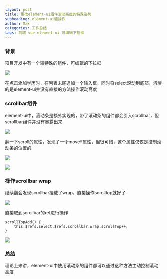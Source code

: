 ```yaml
---
layout: post
title: 更改element-ui组件滚动高度的特殊姿势
subheading: element-ui骚操作
author: Max
categories: 工作总结
tags: 前端 vue element-ui 可编辑下拉框
---
```


### 背景

项目开发中有一个较特殊的组件，可编辑的下拉框



![](http://media-bed.streakingman.com/blog-img/%E5%8F%AF%E7%BC%96%E8%BE%91%E4%B8%8B%E6%8B%89%E6%A1%86.png)

在点击添加学历时，在列表末尾追加一个输入框，同时将select滚动到底部，坑爹的是element-ui并没有直接的方法操作滚动高度

### scrollbar组件

element-ui中，滚动条是额外实现的，带了滚动条的组件都会引入scrollbar，但scrollbar组件并没有暴露出来

![](http://media-bed.streakingman.com/blog-img/element-scrollbar.png)

翻一下scroll的属性，发现了一个moveY属性，但很可惜，这个属性仅仅是控制滚动条的位置的

![](http://media-bed.streakingman.com/blog-img/element-scrollbar-movey.png)

![](http://media-bed.streakingman.com/blog-img/element-ui-ref-scrollbar-moveY-test.gif)

### 操作scrollbar wrap

继续翻会发现scrollbar挂载了wrap，直接操作scrolltop就好了

![](http://media-bed.streakingman.com/blog-img/element-ui-ref-scrollbar-wrap.png)

直接取到scrollbar的ref进行操作

```vue
scrollTopAdd() {
    this.$refs.select.$refs.scrollbar.wrap.scrollTop++;
}
```

![](http://media-bed.streakingman.com/blog-img/element-ui-ref-scrollbar-wrap-test.gif)

### 总结

理论上来讲，element-ui中使用滚动条的组件都可以通过这种方法主动控制滚动高度

